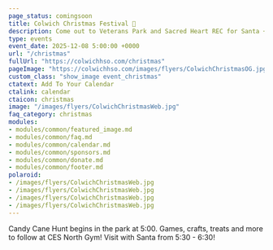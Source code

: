 ```yaml
---
page_status: comingsoon
title: Colwich Christmas Festival 🎄
description: Come out to Veterans Park and Sacred Heart REC for Santa + Activities!
type: events
event_date: 2025-12-08 5:00:00 +0000
url: "/christmas"
fullUrl: "https://colwichhso.com/christmas"
pageImage: "https://colwichhso.com/images/flyers/ColwichChristmasOG.jpg"
custom_class: "show_image event_christmas"
ctatext: Add To Your Calendar
ctalink: calendar
ctaicon: christmas
image: "/images/flyers/ColwichChristmasWeb.jpg"
faq_category: christmas
modules:
- modules/common/featured_image.md
- modules/common/faq.md
- modules/common/calendar.md
- modules/common/sponsors.md
- modules/common/donate.md
- modules/common/footer.md
polaroid: 
- /images/flyers/ColwichChristmasWeb.jpg
- /images/flyers/ColwichChristmasWeb.jpg
- /images/flyers/ColwichChristmasWeb.jpg
- /images/flyers/ColwichChristmasWeb.jpg
---
```

Candy Cane Hunt begins in the park at 5:00. Games, crafts, treats and more to follow at CES North Gym! Visit with Santa from 5:30 - 6:30!

